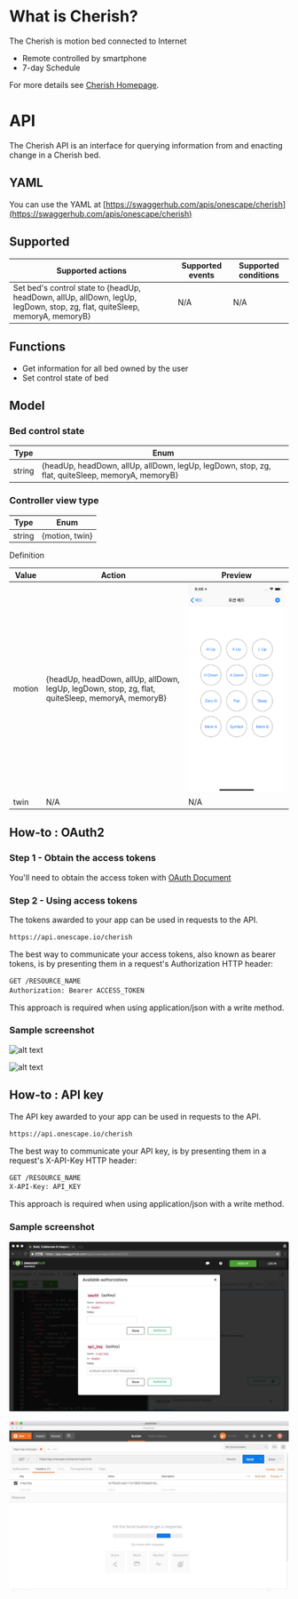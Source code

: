# What is Cherish?

The Cherish is motion bed connected to Internet
- Remote controlled by smartphone
- 7-day Schedule

For more details see [Cherish Homepage](http://www.cgagu.com).

# API

The Cherish API is an interface for querying information from and enacting change in a Cherish bed.

## YAML

You can use the YAML at [https://swaggerhub.com/apis/onescape/cherish](https://swaggerhub.com/apis/onescape/cherish)

## Supported

| Supported actions | Supported events | Supported conditions |
| --- | --- | --- |
| Set bed's control state to {headUp, headDown, allUp, allDown, legUp, legDown, stop, zg, flat, quiteSleep, memoryA, memoryB} | N/A | N/A |

## Functions

- Get information for all bed owned by the user
- Set control state of bed

## Model

### Bed control state

| Type | Enum |
| --- | --- |
| string | {headUp, headDown, allUp, allDown, legUp, legDown, stop, zg, flat, quiteSleep, memoryA, memoryB} |

### Controller view type

| Type | Enum |
| --- | --- |
| string | {motion, twin} |

Definition

| Value | Action | Preview |
| --- | --- | --- |
| motion | {headUp, headDown, allUp, allDown, legUp, legDown, stop, zg, flat, quiteSleep, memoryA, memoryB} | ![alt text](motion.png?raw=true) |
| twin | N/A | N/A |

## How-to : OAuth2

### Step 1 - Obtain the access tokens

You'll need to obtain the access token with [OAuth Document](https://onescape.github.io/oauth) 

### Step 2 - Using access tokens

The tokens awarded to your app can be used in requests to the API.

```markdown
https://api.onescape.io/cherish
```

The best way to communicate your access tokens, also known as bearer tokens, is by presenting them in a request's Authorization HTTP header:

```markdown
GET /RESOURCE_NAME
Authorization: Bearer ACCESS_TOKEN
```

This approach is required when using application/json with a write method.

### Sample screenshot

![alt text](https://github.com/onescape/oauth/blob/master/swaggerhub.jpeg?raw=true)

![alt text](https://github.com/onescape/oauth/blob/master/postman.jpeg?raw=true)

## How-to : API key

The API key awarded to your app can be used in requests to the API.

```markdown
https://api.onescape.io/cherish
```

The best way to communicate your API key, is by presenting them in a request's X-API-Key HTTP header:

```markdown
GET /RESOURCE_NAME
X-API-Key: API_KEY
```

This approach is required when using application/json with a write method.

### Sample screenshot

![alt text](https://github.com/onescape/solarzon/blob/master/swaggerhub.jpeg?raw=true)

![alt text](https://github.com/onescape/solarzon/blob/master/postman.jpeg?raw=true)
